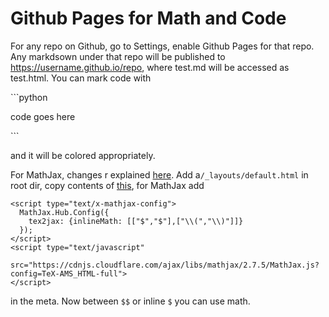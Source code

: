 # Github Pages for Math and Code

For any repo on Github, go to Settings, enable Github Pages for that
repo. Any markdsown under that repo will be published to
https://username.github.io/repo, where test.md will be accessed as
test.html. You can mark code with

\`\`\`python

code goes here

\`\`\`

and it will be colored appropriately.

For MathJax, changes r explained [here](https://github.com/cjerdonek/gh-pages-theme-slate).
Add a`/_layouts/default.html` in root dir, copy contents of
[this](https://github.com/pages-themes/slate/blob/master/_layouts/default.html),
for MathJax add

```
<script type="text/x-mathjax-config">
  MathJax.Hub.Config({
    tex2jax: {inlineMath: [["$","$"],["\\(","\\)"]]}
  });
</script>
<script type="text/javascript"
   src="https://cdnjs.cloudflare.com/ajax/libs/mathjax/2.7.5/MathJax.js?config=TeX-AMS_HTML-full">
</script>
```

in the meta. Now between `$$` or inline `$`  you can use math.


